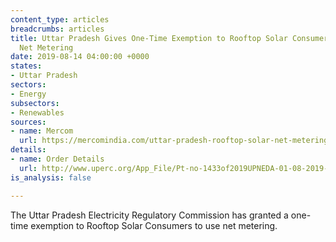 ```yaml
---
content_type: articles
breadcrumbs: articles
title: Uttar Pradesh Gives One-Time Exemption to Rooftop Solar Consumers to Avail
  Net Metering
date: 2019-08-14 04:00:00 +0000
states:
- Uttar Pradesh
sectors:
- Energy
subsectors:
- Renewables
sources:
- name: Mercom
  url: https://mercomindia.com/uttar-pradesh-rooftop-solar-net-metering/
details:
- name: Order Details
  url: http://www.uperc.org/App_File/Pt-no-1433of2019UPNEDA-01-08-2019-pdf85201935228PM.pdf
is_analysis: false

---
```

The Uttar Pradesh Electricity Regulatory Commission has granted a one-time exemption to Rooftop Solar Consumers to use net metering.